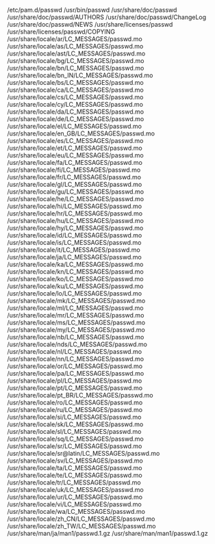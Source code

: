 /etc/pam.d/passwd
/usr/bin/passwd
/usr/share/doc/passwd
/usr/share/doc/passwd/AUTHORS
/usr/share/doc/passwd/ChangeLog
/usr/share/doc/passwd/NEWS
/usr/share/licenses/passwd
/usr/share/licenses/passwd/COPYING
/usr/share/locale/ar/LC_MESSAGES/passwd.mo
/usr/share/locale/as/LC_MESSAGES/passwd.mo
/usr/share/locale/ast/LC_MESSAGES/passwd.mo
/usr/share/locale/bg/LC_MESSAGES/passwd.mo
/usr/share/locale/bn/LC_MESSAGES/passwd.mo
/usr/share/locale/bn_IN/LC_MESSAGES/passwd.mo
/usr/share/locale/bs/LC_MESSAGES/passwd.mo
/usr/share/locale/ca/LC_MESSAGES/passwd.mo
/usr/share/locale/cs/LC_MESSAGES/passwd.mo
/usr/share/locale/cy/LC_MESSAGES/passwd.mo
/usr/share/locale/da/LC_MESSAGES/passwd.mo
/usr/share/locale/de/LC_MESSAGES/passwd.mo
/usr/share/locale/el/LC_MESSAGES/passwd.mo
/usr/share/locale/en_GB/LC_MESSAGES/passwd.mo
/usr/share/locale/es/LC_MESSAGES/passwd.mo
/usr/share/locale/et/LC_MESSAGES/passwd.mo
/usr/share/locale/eu/LC_MESSAGES/passwd.mo
/usr/share/locale/fa/LC_MESSAGES/passwd.mo
/usr/share/locale/fi/LC_MESSAGES/passwd.mo
/usr/share/locale/fr/LC_MESSAGES/passwd.mo
/usr/share/locale/gl/LC_MESSAGES/passwd.mo
/usr/share/locale/gu/LC_MESSAGES/passwd.mo
/usr/share/locale/he/LC_MESSAGES/passwd.mo
/usr/share/locale/hi/LC_MESSAGES/passwd.mo
/usr/share/locale/hr/LC_MESSAGES/passwd.mo
/usr/share/locale/hu/LC_MESSAGES/passwd.mo
/usr/share/locale/hy/LC_MESSAGES/passwd.mo
/usr/share/locale/id/LC_MESSAGES/passwd.mo
/usr/share/locale/is/LC_MESSAGES/passwd.mo
/usr/share/locale/it/LC_MESSAGES/passwd.mo
/usr/share/locale/ja/LC_MESSAGES/passwd.mo
/usr/share/locale/ka/LC_MESSAGES/passwd.mo
/usr/share/locale/kn/LC_MESSAGES/passwd.mo
/usr/share/locale/ko/LC_MESSAGES/passwd.mo
/usr/share/locale/ku/LC_MESSAGES/passwd.mo
/usr/share/locale/lo/LC_MESSAGES/passwd.mo
/usr/share/locale/mk/LC_MESSAGES/passwd.mo
/usr/share/locale/ml/LC_MESSAGES/passwd.mo
/usr/share/locale/mr/LC_MESSAGES/passwd.mo
/usr/share/locale/ms/LC_MESSAGES/passwd.mo
/usr/share/locale/my/LC_MESSAGES/passwd.mo
/usr/share/locale/nb/LC_MESSAGES/passwd.mo
/usr/share/locale/nds/LC_MESSAGES/passwd.mo
/usr/share/locale/nl/LC_MESSAGES/passwd.mo
/usr/share/locale/nn/LC_MESSAGES/passwd.mo
/usr/share/locale/or/LC_MESSAGES/passwd.mo
/usr/share/locale/pa/LC_MESSAGES/passwd.mo
/usr/share/locale/pl/LC_MESSAGES/passwd.mo
/usr/share/locale/pt/LC_MESSAGES/passwd.mo
/usr/share/locale/pt_BR/LC_MESSAGES/passwd.mo
/usr/share/locale/ro/LC_MESSAGES/passwd.mo
/usr/share/locale/ru/LC_MESSAGES/passwd.mo
/usr/share/locale/si/LC_MESSAGES/passwd.mo
/usr/share/locale/sk/LC_MESSAGES/passwd.mo
/usr/share/locale/sl/LC_MESSAGES/passwd.mo
/usr/share/locale/sq/LC_MESSAGES/passwd.mo
/usr/share/locale/sr/LC_MESSAGES/passwd.mo
/usr/share/locale/sr@latin/LC_MESSAGES/passwd.mo
/usr/share/locale/sv/LC_MESSAGES/passwd.mo
/usr/share/locale/ta/LC_MESSAGES/passwd.mo
/usr/share/locale/te/LC_MESSAGES/passwd.mo
/usr/share/locale/tr/LC_MESSAGES/passwd.mo
/usr/share/locale/uk/LC_MESSAGES/passwd.mo
/usr/share/locale/ur/LC_MESSAGES/passwd.mo
/usr/share/locale/vi/LC_MESSAGES/passwd.mo
/usr/share/locale/wa/LC_MESSAGES/passwd.mo
/usr/share/locale/zh_CN/LC_MESSAGES/passwd.mo
/usr/share/locale/zh_TW/LC_MESSAGES/passwd.mo
/usr/share/man/ja/man1/passwd.1.gz
/usr/share/man/man1/passwd.1.gz
